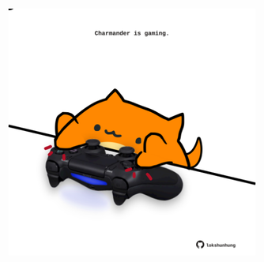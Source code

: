 <!-- built at 07/09/2023, 21:01:02 UTC -->
<p align="center">
  <img width="500" height="500" src="./ReadmeImage.svg">
</p>
